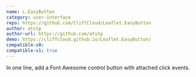 ```yaml
---
name: L.EasyButton
category: user-interface
repo: https://github.com/CliffCloud/Leaflet.EasyButton
author: atstp
author-url: https://github.com/atstp
demo: https://cliffcloud.github.io/Leaflet.EasyButton/
compatible-v0:
compatible-v1: true
---
```


In one line, add a Font Awesome control button with attached click events.
